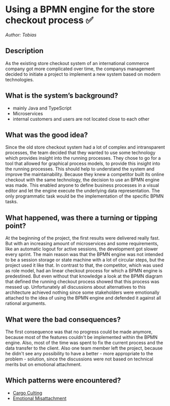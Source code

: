# Using a BPMN engine for the store checkout process ✅
*Author: Tobias*

## Description
As the existing store checkout system of an international commerce company got more complicated over time, the companys management decided to initiate a project to implement a new system based on modern technologies.

## What is the system’s background?
- mainly Java and TypeScript
- Microservices
- internal customers and users are not located close to each other

## What was the good idea?
Since the old store checkout system had a lot of complex and intransparent processes, the team decided that they wanted to use some technology which provides insight into the running processes. They chose to go for a tool that allowed for graphical process models, to provide this insight into the running processes.
This should help to understand the system and improve the maintainability.
Because they knew a competitor built its online checkout with the same technology, the decision to use an BPMN engine was made. This enabled anyone to define business processes in a visual editor and let the engine execute the underlying data representation. The only programmatic task would be the implementation of the specific BPMN tasks.

## What happened, was there a turning or tipping point?
At the beginning of the project, the first results were delivered really fast. But with an increasing amount of microservices and some requirements, like an automatic logout for active sessions, the development got slower every sprint.
The main reason was that the BPMN engine was not intended to be a session storage or state machine with a lot of circular steps, but the project used it like that. In contrast to that, the competitor, which was used as role model, had an linear checkout process for which a BPMN engine is predestined. 
But even without that knowledge a look at the BPMN diagram that defined the running checkout process showed that this process was messed up. 
Unfortunately all discussions about alternatives to this architecture achieved nothing since some stakeholders were emotionally attached to the idea of using the BPMN engine and defended it against all rational arguments. 

## What were the bad consequences?
The first consequence was that no progress could be made anymore, because most of the features couldn't be implemented within the BPMN engine. Also, most of the time was spent to fix the current process and the data transfer to the client.
Also one team member left the project, because he didn't see any possibility to have a better - more appropriate to the problem - solution, since the discussions were not based on technical merits but on emotional attachment.

## Which patterns were encountered?
- [Cargo Culting](../patterns/cargo_culting.md)
- [Emotional Misattachment](../patterns/emotional_misattachment.md)
